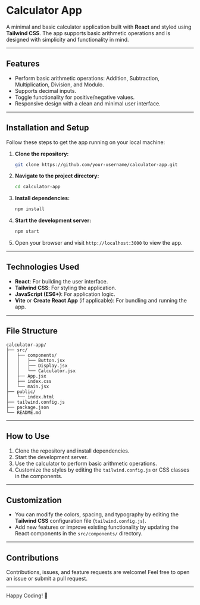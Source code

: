 # Calculator App

A minimal and basic calculator application built with **React** and styled using **Tailwind CSS**. The app supports basic arithmetic operations and is designed with simplicity and functionality in mind.

---

## Features

- Perform basic arithmetic operations: Addition, Subtraction, Multiplication, Division, and Modulo.
- Supports decimal inputs.
- Toggle functionality for positive/negative values.
- Responsive design with a clean and minimal user interface.

---



## Installation and Setup

Follow these steps to get the app running on your local machine:

1. **Clone the repository:**
   ```bash
   git clone https://github.com/your-username/calculator-app.git
   ```

2. **Navigate to the project directory:**
   ```bash
   cd calculator-app
   ```

3. **Install dependencies:**
   ```bash
   npm install
   ```

4. **Start the development server:**
   ```bash
   npm start
   ```

5. Open your browser and visit `http://localhost:3000` to view the app.

---

## Technologies Used

- **React**: For building the user interface.
- **Tailwind CSS**: For styling the application.
- **JavaScript (ES6+)**: For application logic.
- **Vite** or **Create React App** (if applicable): For bundling and running the app.

---

## File Structure

```
calculator-app/
├── src/
│   ├── components/
│   │   ├── Button.jsx
│   │   ├── Display.jsx
│   │   └── Calculator.jsx
│   ├── App.jsx
│   ├── index.css
│   └── main.jsx
├── public/
│   └── index.html
├── tailwind.config.js
├── package.json
└── README.md
```

---

## How to Use

1. Clone the repository and install dependencies.
2. Start the development server.
3. Use the calculator to perform basic arithmetic operations.
4. Customize the styles by editing the `tailwind.config.js` or CSS classes in the components.

---

## Customization

- You can modify the colors, spacing, and typography by editing the **Tailwind CSS** configuration file (`tailwind.config.js`).
- Add new features or improve existing functionality by updating the React components in the `src/components/` directory.

---

## Contributions

Contributions, issues, and feature requests are welcome! Feel free to open an issue or submit a pull request.

---



Happy Coding! 🚀

